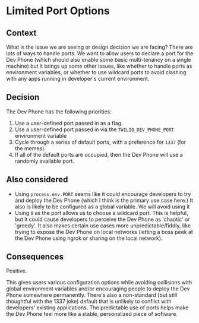 # Limited Port Options

## Context
What is the issue we are seeing or design decision we are facing?
There are lots of ways to handle ports. We want to allow users to declare a port for the Dev Phone (which should also enable some basic multi-tenancy on a single machine) but it brings up some other issues, like whether to handle ports as environment variables, or whether to use wildcard ports to avoid clashing with any apps running in developer's current environment.

## Decision
The Dev Phone has the following priorities:

1. Use a user-defined port passed in as a flag.
2. Use a user-defined port passed in via the `TWILIO_DEV_PHONE_PORT` environment variable
3. Cycle through a series of default ports, with a preference for `1337` (for the memes).
4. If all of the default ports are occupied, then the Dev Phone will use a randomly available port.

## Also considered

- Using `process.env.PORT` seems like it could encourage developers to try and deploy the Dev Phone (which I think is the primary use case here.) It also is likely to be configured as a global variable. We will avoid using it
- Using `0` as the port allows us to choose a wildcard port. This is helpful, but it could cause developers to perceive the Dev Phone as 'chaotic' or 'greedy'. It also makes certain use cases more unpredictable/fiddly, like trying to expose the Dev Phone on local networks (letting a boss peek at the Dev Phone using ngrok or sharing on the local network).

## Consequences
Positive. 

This gives users various configuration options while avoiding collisions with global environment variables and/or encouraging people to deploy the Dev Phone somewhere permanently. There's also a non-standard (but still thoughtful with the 1337 joke) default that is unlikely to conflict with developers' existing applications. The predictable use of ports helps make the Dev Phone feel more like a stable, personalized piece of software.
